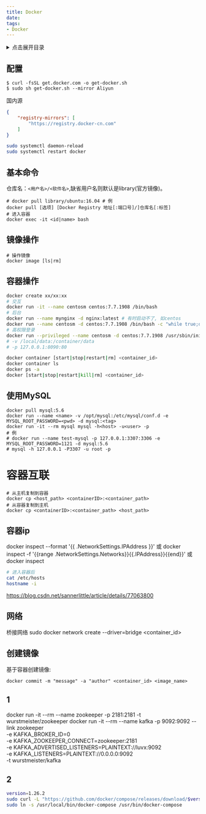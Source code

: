 ```yaml
---
title: Docker
date:
tags:
- Docker
---
```

<details>
<summary>点击展开目录</summary>
<!-- TOC -->

    - [配置](#配置)
    - [基本命令](#基本命令)
    - [镜像操作](#镜像操作)
    - [容器操作](#容器操作)
    - [使用MySQL](#使用mysql)
- [容器互联](#容器互联)
    - [容器ip](#容器ip)
    - [网络](#网络)
    - [创建镜像](#创建镜像)
    - [1](#1)
    - [2](#2)

<!-- /TOC -->
</details>

## 配置


```shell
$ curl -fsSL get.docker.com -o get-docker.sh
$ sudo sh get-docker.sh --mirror Aliyun
```


国内源
```json
{
    "registry-mirrors": [
        "https://registry.docker-cn.com"
    ]
}
```
```bash
sudo systemctl daemon-reload
sudo systemctl restart docker
```

## 基本命令

仓库名：`<用户名>/<软件名>`,缺省用户名则默认是library(官方镜像)。

```shell
# docker pull library/ubuntu:16.04 # 例
docker pull [选项] [Docker Registry 地址[:端口号]/]仓库名[:标签]
# 进入容器
docker exec -it <id|name> bash
```

## 镜像操作

```
# 操作镜像
docker image [ls|rm]
```

## 容器操作

```bash
docker create xx/xx:xx
# 交互
docker run -it --name centosm centos:7.7.1908 /bin/bash
# 后台
docker run --name mynginx -d nginx:latest # 有时启动不了, 如centos
docker run --name centosm -d centos:7.7.1908 /bin/bash -c "while true;do echo x; sleep;done"
# 高权限登录
docker run --privileged --name centosm -d centos:7.7.1908 /usr/sbin/init
# -v /local/data:/container/data
# -p 127.0.0.1:8090:80

docker container [start|stop|restart|rm] <container_id>
docker container ls
docker ps -a
docker [start|stop|restart|kill|rm] <container_id>
```

## 使用MySQL

```shell
docker pull mysql:5.6
docker run --name <name> -v /opt/mysql:/etc/mysql/conf.d -e MYSQL_ROOT_PASSWORD=<pwd> -d mysql:<tag>
docker run -it --rm mysql mysql -h<host> -u<user> -p
# 例
# docker run --name test-mysql -p 127.0.0.1:3307:3306 -e MYSQL_ROOT_PASSWORD=1121 -d mysql:5.6
# mysql -h 127.0.0.1 -P3307 -u root -p
```

# 容器互联

```shell
# 从主机复制到容器
docker cp <host_path> <containerID>:<container_path>
# 从容器复制到主机
docker cp <containerID>:<container_path> <host_path>
```
## 容器ip

docker inspect --format '{{ .NetworkSettings.IPAddress }}' <container-ID>
或
docker inspect -f '{{range .NetworkSettings.Networks}}{{.IPAddress}}{{end}}' <container-ID>
或
docker inspect <container id>

```bash
# 进入容器后
cat /etc/hosts
hostname -i
```

https://blog.csdn.net/sannerlittle/article/details/77063800

## 网络

桥接网络
sudo docker network create --driver=bridge <container_id>

## 创建镜像

基于容器创建镜像:

```shell
docker commit -m "message" -a "author" <container_id> <image_name>
```




## 1


docker run -it --rm --name zookeeper -p 2181:2181 -t wurstmeister/zookeeper
docker run -it --rm --name kafka -p 9092:9092 --link zookeeper \
-e KAFKA_BROKER_ID=0 \
-e KAFKA_ZOOKEEPER_CONNECT=zookeeper:2181 \
-e KAFKA_ADVERTISED_LISTENERS=PLAINTEXT://luvx:9092 \
-e KAFKA_LISTENERS=PLAINTEXT://0.0.0.0:9092 \
-t wurstmeister/kafka

## 2

```bash
version=1.26.2
sudo curl -L "https://github.com/docker/compose/releases/download/$version/docker-compose-$(uname -s)-$(uname -m)" -o /usr/local/bin/docker-compose
sudo ln -s /usr/local/bin/docker-compose /usr/bin/docker-compose
```
